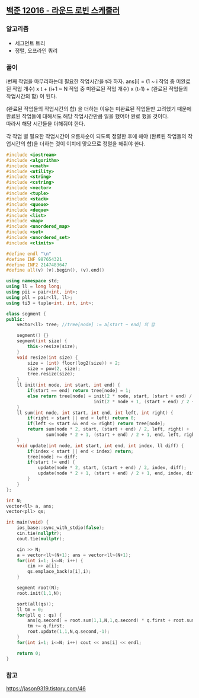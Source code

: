 ## [백준 12016 - 라운드 로빈 스케줄러](https://www.acmicpc.net/problem/12016)

### 알고리즘
- 세그먼트 트리
- 정렬, 오프라인 쿼리

### 풀이
i번째 작업을 마무리하는데 필요한 작업시간을 t라 하자.
ans[i] = (1 ~ i 작업 중 미완료된 작업 개수) x t + (i+1 ~ N 작업 중 미완료된 작업 개수) x (t-1) + (완료된 작업들의 작업시간의 합) 이 된다.  

(완료된 작업들의 작업시간의 합) 을 더하는 이유는 미완료된 작업들만 고려했기 때문에 완료된 작업들에 대해서도 해당 작업시간만큼 일을 했어야 완료 했을 것이다.  
따라서 해당 시간들을 더해줘야 한다.

각 작업 별 필요한 작업시간이 오름차순이 되도록 정렬한 후에 해야 (완료된 작업들의 작업시간의 합)을 더하는 것이 이치에 맞으므로 정렬을 해줘야 한다.

```c++
#include <iostream>
#include <algorithm>
#include <cmath>
#include <utility>
#include <string>
#include <cstring>
#include <vector>
#include <tuple>
#include <stack>
#include <queue>
#include <deque>
#include <list>
#include <map>
#include <unordered_map>
#include <set>
#include <unordered_set>
#include <climits>

#define endl "\n"
#define INF 987654321
#define INF2 2147483647
#define all(v) (v).begin(), (v).end()

using namespace std;
using ll = long long;
using pii = pair<int, int>;
using pll = pair<ll, ll>;
using ti3 = tuple<int, int, int>;

class segment {
public:
    vector<ll> tree; //tree[node] := a[start ~ end] 의 합

    segment() {}
    segment(int size) {
        this->resize(size);
    }
    void resize(int size) {
        size = (int) floor(log2(size)) + 2;
        size = pow(2, size);
        tree.resize(size);
    }
    ll init(int node, int start, int end) {
        if(start == end) return tree[node] = 1;
        else return tree[node] = init(2 * node, start, (start + end) / 2) +
                                 init(2 * node + 1, (start + end) / 2 + 1, end);
    }
    ll sum(int node, int start, int end, int left, int right) {
        if(right < start || end < left) return 0;
        if(left <= start && end <= right) return tree[node];
        return sum(node * 2, start, (start + end) / 2, left, right) +
               sum(node * 2 + 1, (start + end) / 2 + 1, end, left, right);
    }
    void update(int node, int start, int end, int index, ll diff) {
        if(index < start || end < index) return;
        tree[node] += diff;
        if(start != end) {
            update(node * 2, start, (start + end) / 2, index, diff);
            update(node * 2 + 1, (start + end) / 2 + 1, end, index, diff);
        }
    }
};

int N;
vector<ll> a, ans;
vector<pll> qs;

int main(void) {
    ios_base::sync_with_stdio(false);
    cin.tie(nullptr);
    cout.tie(nullptr);

    cin >> N;
    a = vector<ll>(N+1); ans = vector<ll>(N+1);
    for(int i=1; i<=N; i++) {
        cin >> a[i];
        qs.emplace_back(a[i],i);
    }

    segment root(N);
    root.init(1,1,N);

    sort(all(qs));
    ll tm = 0;
    for(pll q : qs) {
        ans[q.second] = root.sum(1,1,N,1,q.second) * q.first + root.sum(1,1,N,q.second+1,N) * (q.first-1) + tm;
        tm += q.first;
        root.update(1,1,N,q.second,-1);
    }
    for(int i=1; i<=N; i++) cout << ans[i] << endl;

    return 0;
}
```

### 참고
https://jason9319.tistory.com/46
